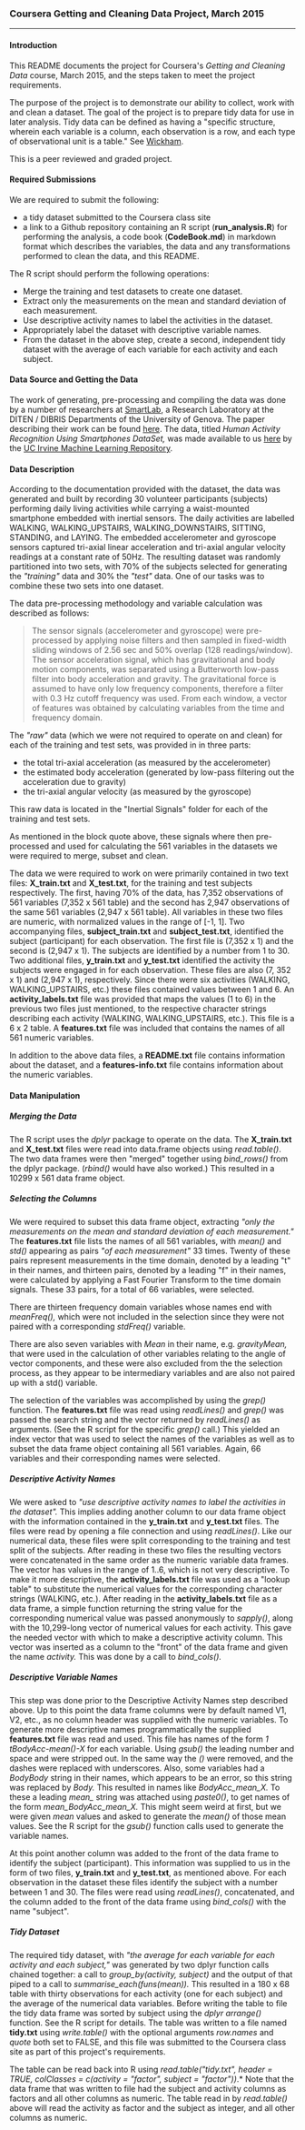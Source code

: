 ### Coursera Getting and Cleaning Data Project, March 2015

---

#### Introduction

This README documents the project for Coursera's *Getting and Cleaning Data*
course, March 2015, and the steps taken to meet the project requirements.

The purpose of the project is to demonstrate our ability to collect, work with and
clean a dataset.  The goal of the project is to prepare tidy data for use in
later analysis.  Tidy data can be defined as having a "specific structure, wherein
each variable is a column, each observation is a row, and each type of
observational unit is a table." See [Wickham][3].

This is a peer reviewed and graded project.

#### Required Submissions

We are required to submit the following:

- a tidy dataset submitted to the Coursera class site
- a link to a Github repository containing an R script (**run_analysis.R**) for performing
the analysis, a code book (**CodeBook.md**) in markdown format which describes the variables,
the data and any transformations performed to clean the data, and this README.

The R script should perform the following operations:

- Merge the training and test datasets to create one dataset.
- Extract only the measurements on the mean and standard deviation of each measurement.
- Use descriptive activity names to label the activities in the dataset.
- Appropriately label the dataset with descriptive variable names.
- From the dataset in the above step, create a second, independent tidy dataset with
the average of each variable for each activity and each subject.

#### Data Source and Getting the Data

The work of generating, pre-processing and compiling the data was done by a number of researchers at
[SmartLab][4], a Research Laboratory at the DITEN / DIBRIS Departments of the
University of Genova. The paper describing their work can be found [here][5].  The data, titled
*Human Activity Recognition Using Smartphones DataSet,*  was made available to us [here][1] by
the [UC Irvine Machine Learning Repository][2].

#### Data Description

According to the documentation provided with the dataset, the data was generated and built by
recording 30 volunteer participants (subjects) performing daily living activities while carrying
a waist-mounted smartphone embedded with inertial sensors. The daily activities are labelled
WALKING, WALKING_UPSTAIRS, WALKING_DOWNSTAIRS, SITTING, STANDING, and LAYING.  The embedded
accelerometer and gyroscope sensors captured tri-axial linear acceleration and tri-axial angular
velocity readings at a constant rate of 50Hz. The resulting dataset was randomly partitioned into
two sets, with 70% of the subjects selected for generating the *"training"* data and 30% the *"test"*
data.  One of our tasks was to combine these two sets into one dataset.

The data pre-processing methodology and variable calculation was described as follows: 

>The sensor signals (accelerometer and gyroscope) were pre-processed by applying noise
>filters and then sampled in fixed-width sliding windows of 2.56 sec and 50% overlap
>(128 readings/window). The sensor acceleration signal, which has gravitational and body
>motion components, was separated using a Butterworth low-pass filter into body acceleration
>and gravity. The gravitational force is assumed to have only low frequency components,
>therefore a filter with 0.3 Hz cutoff frequency was used. From each window, a vector of
>features was obtained by calculating variables from the time and frequency domain.

The *"raw"* data (which we were not required to operate on and clean) for each of the
training and test sets, was provided in in three parts:

- the total tri-axial acceleration (as measured by the accelerometer)
- the estimated body acceleration (generated by low-pass filtering out the acceleration due to gravity)
- the tri-axial angular velocity (as measured by the gyroscope)

This raw data is located in the "Inertial Signals" folder for each of the training and test sets.

As mentioned in the block quote above, these signals where then pre-processed
and used for calculating the 561 variables in the datasets we were required to merge, subset and clean.

The data we were required to work on were primarily contained in two text files: **X_train.txt** and
**X_test.txt**, for the training and test subjects respectively.  The first, having 70% of the data,
has 7,352 observations of 561 variables (7,352 x 561 table) and the second has 2,947 observations of
the same 561 variables (2,947 x 561 table).  All variables in these two files are numeric, with normalized
values in the range of [-1, 1].  Two accompanying files, **subject_train.txt** and
**subject_test.txt**, identified the subject (participant) for each observation.  The first file is
(7,352 x 1) and the second is (2,947 x 1).  The subjects are identified by a number from 1 to 30.
Two additional files, **y_train.txt** and **y_test.txt** identified the activity the subjects were
engaged in for each observation.  These files are also (7, 352 x 1) and (2,947 x 1), respectively.
Since there were six activities (WALKING, WALKING_UPSTAIRS, etc.) these files contained values between
1 and 6. An **activity_labels.txt** file was provided that maps the values (1 to 6) in the
previous two files just mentioned, to the respective character strings describing each activity
(WALKING, WALKING_UPSTAIRS, etc.).  This file is a 6 x 2 table.  A **features.txt** file was included
that contains the names of all 561 numeric variables.

In addition to the above data files, a **README.txt** file contains information about the dataset, and
a **features-info.txt** file contains information about the numeric variables.

#### Data Manipulation

##### Merging the Data

The R script uses the *dplyr* package to operate on the data.  The **X_train.txt** and **X_test.txt** files
were read into data.frame objects using *read.table()*.  The two data frames were then "merged"
together using *bind_rows()* from the dplyr package.  (*rbind()* would have also worked.) This resulted
in a 10299 x 561 data frame object.

##### Selecting the Columns

We were required to subset this data frame object, extracting *"only the measurements on the mean
and standard deviation of each measurement."*  The **features.txt** file lists the
names of all 561 variables, with *mean()* and *std()* appearing as pairs *"of each measurement"* 33 times.
Twenty of these pairs represent measurements in the time domain, denoted by a leading "t" in their
names, and thirteen pairs, denoted by a leading "f" in their names, were calculated by applying
a Fast Fourier Transform to the time domain signals.  These 33 pairs, for a total of 66 variables, were
selected.  

There are thirteen frequency domain variables whose names end with *meanFreq(),* which were not
included in the selection since they were not paired with a corresponding *stdFreq()* variable.

There are also seven variables with *Mean* in their name, e.g. *gravityMean,* that were used in the
calculation of other variables relating to the angle of vector components, and these were also excluded
from the the selection process, as they appear to be intermediary variables and are also not paired up
with a std() variable.

The selection of the variables was accomplished by using the *grep()* function.  The **features.txt**
file was read using *readLines()* and *grep()* was passed the search string and the vector returned
by *readLines()* as arguments. (See the R script for the specific *grep()* call.)  This
yielded an index vector that was used to select the names of the variables as well as to subset the
data frame object containing all 561 variables.  Again, 66 variables and their corresponding names were
selected.

##### Descriptive Activity Names

We were asked to *"use descriptive activity names to label the activities in the dataset".*  This implies
adding another column to our data frame object with the information contained in the **y_train.txt** and
**y_test.txt** files. The files were read by opening a file connection and using *readLines()*.  Like
our numerical data, these files were split corresponding to the training and test split of the subjects.
After reading in these two files the resulting vectors were concatenated in the same order as the
numeric variable data frames.  The vector has values in the range of 1..6, which is not very descriptive.
To make it more descriptive, the **activity_labels.txt** file was used as a "lookup table" to substitute
the numerical values for the corresponding character strings (WALKING, etc.). After reading in the
**activity_labels.txt** file as a data frame, a simple function returning the string value for the
corresponding numerical value was passed anonymously to *sapply()*, along with the 10,299-long vector
of numerical values for each activity.  This gave the needed vector with which to make a descriptive
activity column.  This vector was inserted as a column to the "front" of the data frame and given the
name *activity.*  This was done by a call to *bind_cols().*

##### Descriptive Variable Names

This step was done prior to the Descriptive Activity Names step described above.  Up to this point the data frame
columns were by default named V1, V2, etc., as no column header was supplied with the numeric variables.  To generate
more descriptive names programmatically the supplied **features.txt** file was read and used.  This file
has names of the form *1 tBodyAcc-mean()-X* for each variable. Using *gsub()* the leading number and space
and were stripped out.  In the same way the *()* were removed, and the dashes were replaced with
underscores.  Also, some variables had a *BodyBody* string in their names, which appears to be an error,
so this string was replaced by *Body.*  This resulted in names like *BodyAcc_mean_X.* To these a leading
*mean_* string was attached using *paste0()*, to get names of the form *mean_BodyAcc_mean_X.* This might
seem weird at first, but we were given *mean* values and asked to generate the *mean()* of those mean
values.  See the R script for the *gsub()* function calls used to generate the variable names.

At this point another column was added to the front of the data
frame to identify the subject (participant).  This information was supplied to us in the form of two
files, **y_train.txt** and **y_test.txt**, as mentioned above.  For each observation in the dataset these
files identify the subject with a number between 1 and 30.  The files were read using *readLines()*,
concatenated, and the column added to the front of the data frame using *bind_cols()* with the name
"subject".

##### Tidy Dataset

The required tidy dataset, with *"the average for each variable for each activity and each subject,"* was
generated by two dplyr function calls chained together:  a call to *group_by(activity, subject)* and
the output of that piped to a call to *summarise_each(funs(mean)).*  This resulted in a 180 x 68 table
with thirty observations for each activity (one for each subject) and the average of the numerical data
variables.  Before writing the table to file the tidy data frame was sorted by subject using the *dplyr
arrange()* function.  See the R script for details.  The table was written to a file named **tidy.txt**
using *write.table()* with the optional arguments *row.names* and *quote* both set to FALSE, and this file
was submitted to the Coursera class site as part of this project's requirements.  

The table can be read back into R using *read.table("tidy.txt", header = TRUE, colClasses = c(activity =
"factor", subject = "factor"))*.*  Note that the data frame
that was written to file had the subject and activity columns as factors and all other columns as numeric.
The table read in by *read.table()* above will read the activity as factor and the subject as integer, and
all other columns as numeric.

[3]: http://www.jstatsoft.org/v59/i10/paper
[1]: http://archive.ics.uci.edu/ml/datasets/Human+Activity+Recognition+Using+Smartphones
[2]: http://archive.ics.uci.edu/ml/index.html
[4]: https://sites.google.com/site/smartlabdibrisunige/
[5]: http://link.springer.com/chapter/10.1007/978-3-642-35395-6_30